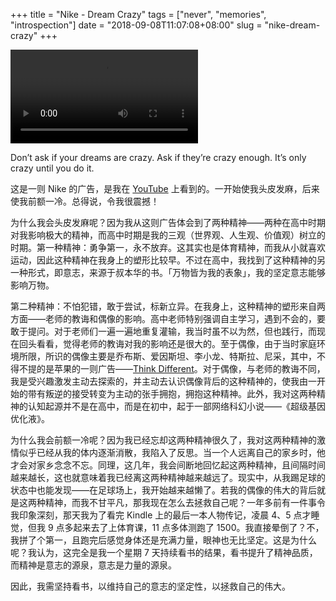 +++
title = "Nike - Dream Crazy"
tags = ["never", "memories", "introspection"]
date = "2018-09-08T11:07:08+08:00"
slug = "nike-dream-crazy"
+++

<video src="/videos/nike-dream-crazy.mp4" controls></video>

Don’t ask if your dreams are crazy.
Ask if they’re crazy enough.
It’s only crazy until you do it.

这是一则 Nike 的广告，是我在 [YouTube](https://www.youtube.com/watch?v=E48hHS-5HyM) 上看到的。一开始使我头皮发麻，后来使我前额一冷。总得说，令我很震撼！

为什么我会头皮发麻呢？因为我从这则广告体会到了两种精神——两种在高中时期对我影响极大的精神，而高中时期是我的三观（世界观、人生观、价值观）树立的时期。第一种精神：勇争第一，永不放弃。这其实也是体育精神，而我从小就喜欢运动，因此这种精神在我身上的塑形比较早。不过在高中，我找到了这种精神的另一种形式，即意志，来源于叔本华的书。「万物皆为我的表象」，我的坚定意志能够影响万物。

第二种精神：不怕犯错，敢于尝试，标新立异。在我身上，这种精神的塑形来自两方面——老师的教诲和偶像的影响。高中老师特别强调自主学习，遇到不会的，要敢于提问。对于老师们一遍一遍地重复灌输，我当时虽不以为然，但也践行，而现在回头看看，觉得老师的教诲对我的影响还是很大的。至于偶像，由于当时家庭环境所限，所识的偶像主要是乔布斯、爱因斯坦、李小龙、特斯拉、尼采，其中，不得不提的是苹果的一则广告——[Think Different](https://zh.wikipedia.org/wiki/不同凡想)。对于偶像，与老师的教诲不同，我是受兴趣激发主动去探索的，并主动去认识偶像背后的这种精神的，使我由一开始的带有叛逆的接受转变为主动的张手拥抱，拥抱这种精神。此外，我对这两种精神的认知起源并不是在高中，而是在初中，起于一部网络科幻小说——《超级基因优化液》。

为什么我会前额一冷呢？因为我已经忘却这两种精神很久了，我对这两种精神的激情似乎已经从我的体内逐渐消散，我陷入了反思。当一个人远离自己的家乡时，他才会对家乡念念不忘。同理，这几年，我会间断地回忆起这两种精神，且间隔时间越来越长，这也就意味着我已经离这两种精神越来越远了。现实中，从我踢足球的状态中也能发现——在足球场上，我开始越来越懒了。若我的偶像的伟大的背后就是这两种精神，而我不甘平凡，那我现在怎么去拯救自己呢？一年多前有一件事令我印象深刻，那天我为了看完 Kindle 上的最后一本人物传记，凌晨 4、5 点才睡觉，但我 9 点多起来去了上体育课，11 点多体测跑了 1500。我直接晕倒了？不，我拼了个第一，且跑完后感觉身体还是充满力量，眼神也无比坚定。这是为什么呢？我认为，这完全是我一个星期 7 天持续看书的结果，看书提升了精神品质，而精神是意志的源泉，意志是力量的源泉。

因此，我需坚持看书，以维持自己的意志的坚定性，以拯救自己的伟大。
